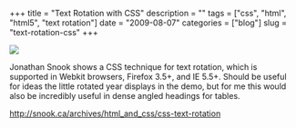 +++
title = "Text Rotation with CSS"
description = ""
tags = ["css", "html", "html5", "text rotation"]
date = "2009-08-07"
categories = ["blog"]
slug = "text-rotation-css"
+++



  <div class="notebook-screenshot"><a href="http://snook.ca/archives/html_and_css/css-text-rotation"><img src="/media/bluga/wt4a7c1f11b5212.jpg"/></a></div><p>Jonathan Snook shows a CSS technique for text rotation, which is supported in Webkit browsers, Firefox 3.5+, and IE 5.5+. Should be useful for ideas the little rotated year displays in the demo, but for me this would also be incredibly useful in dense angled headings for tables.</p>
    
  <a href="http://snook.ca/archives/html_and_css/css-text-rotation">http://snook.ca/archives/html_and_css/css-text-rotation</a>
